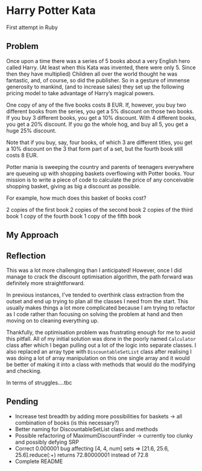 # Harry Potter Kata

First attempt in Ruby

## Problem
Once upon a time there was a series of 5 books about a very English hero called Harry. (At least when this Kata was invented, there were only 5. Since then they have multiplied) Children all over the world thought he was fantastic, and, of course, so did the publisher. So in a gesture of immense generosity to mankind, (and to increase sales) they set up the following pricing model to take advantage of Harry’s magical powers.

One copy of any of the five books costs 8 EUR. If, however, you buy two different books from the series, you get a 5% discount on those two books. If you buy 3 different books, you get a 10% discount. With 4 different books, you get a 20% discount. If you go the whole hog, and buy all 5, you get a huge 25% discount.

Note that if you buy, say, four books, of which 3 are different titles, you get a 10% discount on the 3 that form part of a set, but the fourth book still costs 8 EUR.

Potter mania is sweeping the country and parents of teenagers everywhere are queueing up with shopping baskets overflowing with Potter books. Your mission is to write a piece of code to calculate the price of any conceivable shopping basket, giving as big a discount as possible.

For example, how much does this basket of books cost?

2 copies of the first book
2 copies of the second book
2 copies of the third book
1 copy of the fourth book
1 copy of the fifth book

## My Approach


## Reflection

This was a lot more challenging than I anticipated! However, once I did manage to crack the discount optimisation algorithm, the path forward was definitely more straightforward.

In previous instances, I've tended to overthink class extraction from the outset and end up trying to plan all the classes I need from the start. This usually makes things a lot more complicated because I am trying to refactor as I code rather than focusing on solving the problem at hand and then moving on to cleaning everything up.

Thankfully, the optimisation problem was frustrating enough for me to avoid this pitfall. All of my initial solution was done in the poorly named ```Calculator``` class after which I began pulling out a lot of the logic into separate classes. I also replaced an array type with ```DiscountableSetList``` class after realising I was doing a lot of array manipulation on this one single array and it would be better of making it into a class with methods that would do the modifying and checking.

In terms of struggles....tbc

## Pending
* Increase test breadth by adding more possibilities for baskets -> all combination of books (is this necessary?)
* Better naming for DiscountableSetList class and methods
* Possible refactoring of MaximumDiscountFinder -> currently too clunky and possibly defying SRP
* Correct 0.000001 bug affecting [4, 4, num] sets => [21.6, 25.6, 25.6].reduce(:+) returns 72.80000001 instead of 72.8
* Complete README
